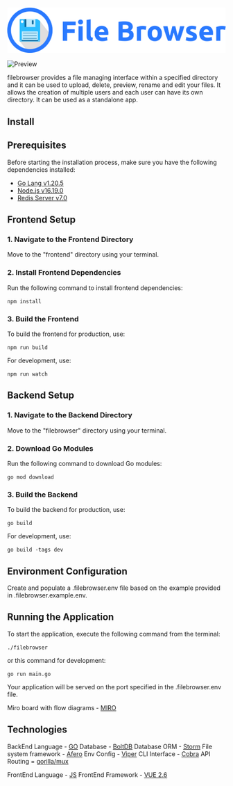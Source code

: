 <p align="center">
  <img src="https://raw.githubusercontent.com/filebrowser/logo/master/banner.png" width="550"/>
</p>

![Preview](https://user-images.githubusercontent.com/5447088/50716739-ebd26700-107a-11e9-9817-14230c53efd2.gif)


filebrowser provides a file managing interface within a specified directory and it can be used to upload, delete, preview, rename and edit your files. It allows the creation of multiple users and each user can have its own directory. It can be used as a standalone app.

## Install

## Prerequisites

Before starting the installation process, make sure you have the following dependencies installed:

- [Go Lang v1.20.5](https://go.dev/dl/)
- [Node.js v16.19.0](https://nodejs.org/uk/blog/release/v16.19.0)
- [Redis Server v7.0](https://redis.io/download/)

## Frontend Setup
### 1. Navigate to the Frontend Directory
Move to the "frontend" directory using your terminal.

### 2. Install Frontend Dependencies
Run the following command to install frontend dependencies:
```shell
npm install
```

### 3. Build the Frontend
To build the frontend for production, use:
```shell
npm run build
```
For development, use:
```shell
npm run watch
```

## Backend Setup

### 1. Navigate to the Backend Directory
Move to the "filebrowser" directory using your terminal.

### 2. Download Go Modules
Run the following command to download Go modules:
```shell
go mod download
```

### 3. Build the Backend
To build the backend for production, use:
```shell
go build
```

For development, use:
```shell
go build -tags dev
```

## Environment Configuration

Create and populate a .filebrowser.env file based on the example provided in .filebrowser.example.env.

## Running the Application

To start the application, execute the following command from the terminal:
```shell
./filebrowser
```
or this command for development:
```shell
go run main.go
```
Your application will be served on the port specified in the .filebrowser.env file.

Miro board with flow diagrams - [MIRO](https://miro.com/app/board/uXjVMoRDwp0=/?share_link_id=889964642849)

## Technologies

BackEnd Language - [GO](https://go.dev/)
Database - [BoltDB](https://github.com/boltdb/bolt)
Database ORM - [Storm](https://github.com/asdine/storm)
File system framework - [Afero](https://github.com/spf13/afero)
Env Config - [Viper](https://github.com/spf13/viper)
CLI Interface - [Cobra](https://github.com/spf13/cobra)
API Routing = [gorilla/mux](https://github.com/gorilla/mux)


FrontEnd Language - [JS](https://developer.mozilla.org/en-US/docs/Web/JavaScript)
FrontEnd Framework - [VUE 2.6](https://v2.vuejs.org/)